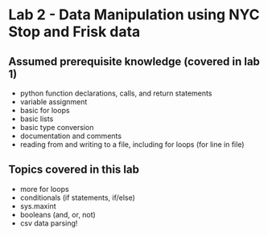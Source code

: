 # Lab 2 - Data Manipulation using NYC Stop and Frisk data

## Assumed prerequisite knowledge (covered in lab 1)

* python function declarations, calls, and return statements
* variable assignment
* basic for loops
* basic lists
* basic type conversion
* documentation and comments
* reading from and writing to a file, including for loops (for line in file)

## Topics covered in this lab

* more for loops
* conditionals (if statements, if/else)
* sys.maxint
* booleans (and, or, not)
* csv data parsing!
